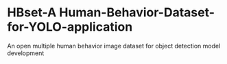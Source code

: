 # HBset-A Human-Behavior-Dataset-for-YOLO-application
An open multiple human behavior image dataset for object detection model development
